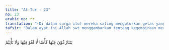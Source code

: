 ```yaml
---
title: "At-Tur - 23"
no: 23
arabic_no: ٢٣
translation: "(Di dalam surga itu) mereka saling mengulurkan gelas yang isinya tidak (menimbulkan) ucapan yang tidak berfaedah ataupun perbuatan dosa. "
tafsir: "Dalam ayat ini Allah swt menggambarkan tentang kegembiraan mereka di surga yaitu mereka masing-masing mengambil gelas minuman mereka. Mereka duduk sambil bersulang dengan teman-teman mereka, bersenda-gurau seperti terjadi dalam suatu kelompok sahabat, sebagai gambaran betapa riang-gembiranya mereka. Minuman khamar di akhirat tidak memabukkan seperti halnya dengan khamar di dunia, dan tidak pula menyebabkan orang berbicara melantur tak tentu arah atau mabuk seperti peminum di dunia. Allah swt telah menjelaskan dalam ayat lain, yakni tentang khamar di akhirat dan sedap rasa makanan yaitu ayat yang berbunyi dalam firman-Nya: \n\n(warnanya) putih bersih, sedap rasanya bagi orang-orang yang minum. Tidak ada di dalamnya (unsur) yang memabukkan dan mereka tidak mabuk karenanya. (as-shaffat/37: 46-47) \n\nDan firman-Nya: \n\nMereka tidak pening karenanya dan tidak pula mabuk. (alWaqi'ah/56: 19)"
---
```

يَتَنَازَعُوْنَ فِيْهَا كَأْسًا لَّا لَغْوٌ فِيْهَا وَلَا تَأْثِيْمٌ 